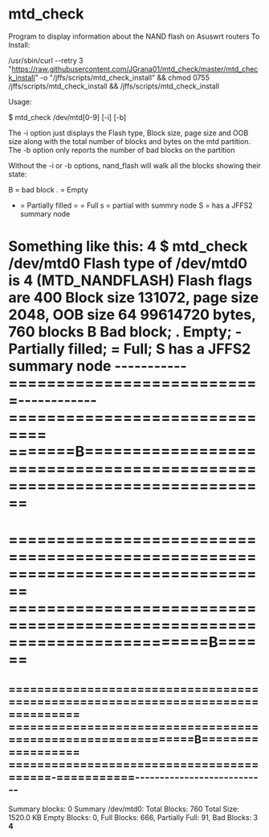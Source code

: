 # mtd_check
Program to display information about the NAND  flash on Asuswrt routers
To Install:

/usr/sbin/curl --retry 3 "https://raw.githubusercontent.com/JGrana01/mtd_check/master/mtd_check_install" -o "/jffs/scripts/mtd_check_install" && chmod 0755 /jffs/scripts/mtd_check_install && /jffs/scripts/mtd_check_install

Usage:

$ mtd_check /dev/mtd[0-9] [-i] [-b]

The -i option just displays the Flash type, Block size, page size and OOB size along with the total number of blocks and bytes on the mtd partition.
The -b option only reports the number of bad blocks on the partition

Without the -i or -b options, nand_flash will walk all the blocks showing their state:

B = bad block
. = Empty
- = Partially filled
= = Full
s = partial with summry node
S = has a JFFS2 summary node

Something like this:
**4**
$ mtd_check /dev/mtd0
Flash type of /dev/mtd0 is 4 (MTD_NANDFLASH)
Flash flags are 400
Block size 131072, page size 2048, OOB size 64
99614720 bytes, 760 blocks
B Bad block; . Empty; - Partially filled; = Full; S has a JFFS2 summary node
-----------===========================------------==============================
=======B========================================================================
================================================================================
================================================================================
=========================================================================B======
================================================================================
================================================================================
=============================================================B==================
=========================================-===========---------------------------
----------------------------------------
Summary blocks: 0
Summary /dev/mtd0:
Total Blocks: 760  Total Size: 1520.0 KB
Empty Blocks: 0, Full Blocks: 666, Partially Full: 91, Bad Blocks: 3
**4**
